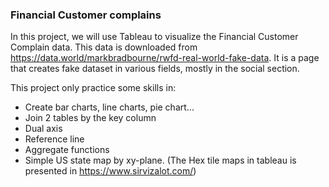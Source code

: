 ### Financial Customer complains

In this project, we will use Tableau to visualize the Financial Customer Complain data.
This data is downloaded from https://data.world/markbradbourne/rwfd-real-world-fake-data. It is a page that creates fake dataset in various fields, 
mostly in the social section.

This project only practice some skills in:
  - Create bar charts, line charts, pie chart...
  - Join 2 tables by the key column
  - Dual axis
  - Reference line
  - Aggregate functions
  - Simple US state map by xy-plane. (The Hex tile maps in tableau is presented in https://www.sirvizalot.com/)
